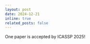 ```yaml
---
layout: post
date: 2024-12-21
inline: true
related_posts: false
---
```


One paper is accepted by ICASSP 2025!
